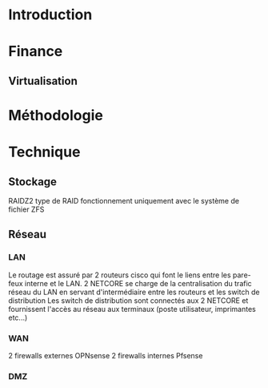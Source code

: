 # Introduction

# Finance

## Virtualisation


# Méthodologie

# Technique

## Stockage
RAIDZ2 type de RAID fonctionnement uniquement avec le système de fichier ZFS
## Réseau
### LAN
Le routage est assuré par 2 routeurs cisco qui font le liens entre les pare-feux interne et le LAN.
2 NETCORE se charge de la centralisation du trafic réseau du LAN en servant d'intermédiaire entre les routeurs et les switch de distribution
Les switch de distribution sont connectés aux 2 NETCORE et fournissent l'accès au réseau aux terminaux (poste utilisateur, imprimantes etc...)

### WAN
2 firewalls externes OPNsense
2 firewalls internes Pfsense

### DMZ
